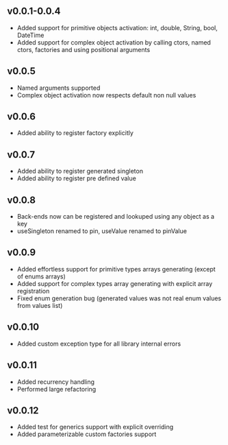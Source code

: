 ## v0.0.1-0.0.4

- Added support for primitive objects activation: int, double, String, bool, DateTime
- Added support for complex object activation by calling ctors, named ctors, factories and using positional arguments


## v0.0.5
- Named arguments supported
- Complex object activation now respects default non null values

## v0.0.6
- Added ability to register factory explicitly

## v0.0.7
- Added ability to register generated singleton
- Added ability to register pre defined value

## v0.0.8
- Back-ends now can be registered and lookuped using any object as a key
- useSingleton renamed to pin, useValue renamed to pinValue

## v0.0.9
- Added effortless support for primitive types arrays generating (except of enums arrays)
- Added support for complex types array generating with explicit array registration
- Fixed enum generation bug (generated values was not real enum values from values list)

## v0.0.10
- Added custom exception type for all library internal errors

## v0.0.11
- Added recurrency handling
- Performed large refactoring

## v0.0.12
- Added test for generics support with explicit overriding
- Added parameterizable custom factories support